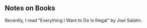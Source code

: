 ## Notes on Books
Recently, I read "Everything I Want to Do Is Illegal" by Joel Salatin.

 <a href="[http://github.com/chrisjacob/grandmaster/zipball/master](https://github.com/YesimSem/thecuriousanimal/blob/gh-pages/testlink.md)">
